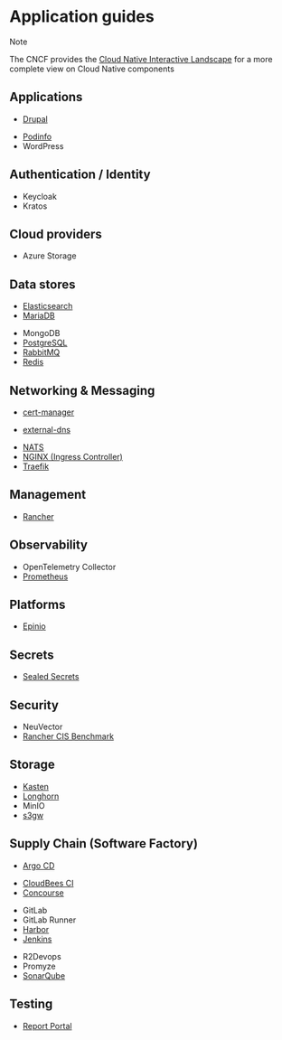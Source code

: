 # Application guides

> [!NOTE]
> The CNCF provides the [Cloud Native Interactive Landscape](https://landscape.cncf.io/) for a more complete view on Cloud Native components

## Applications

* [Drupal](drupal)
<!-- * [HobbyFarm](hobbyfarm) -->
* [Podinfo](podinfo)
* WordPress

## Authentication / Identity

* Keycloak
* Kratos

## Cloud providers

* Azure Storage
<!-- * [Outscale](outscale) -->

## Data stores

* [Elasticsearch](elasticsearch)
* [MariaDB](mariadb)
<!-- * [memcached](memcached) -->
* MongoDB
* [PostgreSQL](postgresql)
* [RabbitMQ](rabbitmq)
* [Redis](redis)

## Networking & Messaging

* [cert-manager](cert-manager)
<!-- * [Consul](consul) -->
* [external-dns](external-dns)
<!-- * [HAProxy](haproxy)
* [Istio](istio)
* [Kafka](kafka)
* [Kong](kong) -->
<!-- * [Linkerd](linkerd)
* [MetalLB](metallb)
* [MQTT](mqtt) -->
* [NATS](nats)
* [NGINX (Ingress Controller)](ingress-nginx)
* [Traefik](traefik)

## Management

* [Rancher](rancher)

## Observability

<!-- * [Elastic Stack](elastic-stack) -->
* OpenTelemetry Collector
* [Prometheus](prometheus)
<!-- * Splunk -->

## Platforms

* [Epinio](epinio)

## Secrets

* [Sealed Secrets](sealed-secrets)

## Security

* NeuVector
* [Rancher CIS Benchmark](rancher-cis-benchmark)

<!-- * Serverless
* [Knative](knative) -->

## Storage

* [Kasten](kasten)
* [Longhorn](longhorn)
* MinIO
* [s3gw](s3gw)

## Supply Chain (Software Factory)

* [Argo CD](argo-cd)
<!-- * [Argo Rollouts](argo-rollouts)
* [Artifactory](artifactory)
* [Azure DevOps Agent](azure-devops-agent) -->
* [CloudBees CI](cloudbees-ci)
* [Concourse](concourse)
<!-- * [Drone](drone) -->
* GitLab
* GitLab Runner
* [Harbor](harbor)
* [Jenkins](jenkins)
<!-- * [Jira](jira)
* [Nexus](nexus) -->
* R2Devops
* Promyze
* [SonarQube](sonarqube)
<!-- * [Tekton](tekton) -->

## Testing

* [Report Portal](reportportal)
